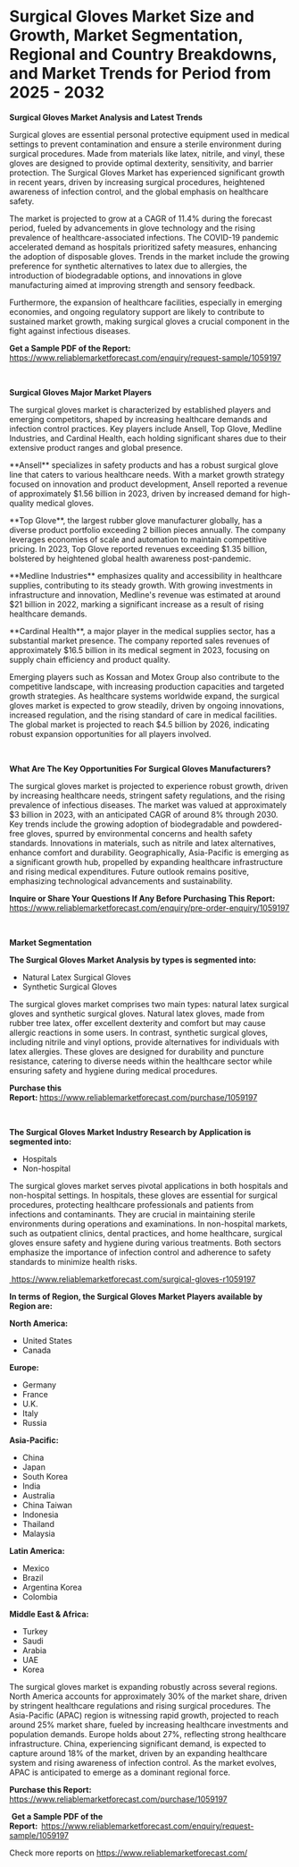 <p><h1>Surgical Gloves Market Size and Growth, Market Segmentation, Regional and Country Breakdowns, and Market Trends for Period from 2025 -  2032</h1></p><p><strong>Surgical Gloves Market Analysis and Latest Trends</strong></p>
<p><p>Surgical gloves are essential personal protective equipment used in medical settings to prevent contamination and ensure a sterile environment during surgical procedures. Made from materials like latex, nitrile, and vinyl, these gloves are designed to provide optimal dexterity, sensitivity, and barrier protection. The Surgical Gloves Market has experienced significant growth in recent years, driven by increasing surgical procedures, heightened awareness of infection control, and the global emphasis on healthcare safety.</p><p>The market is projected to grow at a CAGR of 11.4% during the forecast period, fueled by advancements in glove technology and the rising prevalence of healthcare-associated infections. The COVID-19 pandemic accelerated demand as hospitals prioritized safety measures, enhancing the adoption of disposable gloves. Trends in the market include the growing preference for synthetic alternatives to latex due to allergies, the introduction of biodegradable options, and innovations in glove manufacturing aimed at improving strength and sensory feedback.</p><p>Furthermore, the expansion of healthcare facilities, especially in emerging economies, and ongoing regulatory support are likely to contribute to sustained market growth, making surgical gloves a crucial component in the fight against infectious diseases.</p></p>
<p><strong>Get a Sample PDF of the Report:&nbsp;</strong> <a href="https://www.reliablemarketforecast.com/enquiry/request-sample/1059197?utm_campaign=3007&utm_medium=2&utm_source=Github&utm_content=ia&utm_term=04032025&utm_id=surgical-gloves">https://www.reliablemarketforecast.com/enquiry/request-sample/1059197</a></p>
<p>&nbsp;</p>
<p><strong>Surgical Gloves Major Market Players</strong></p>
<p><p>The surgical gloves market is characterized by established players and emerging competitors, shaped by increasing healthcare demands and infection control practices. Key players include Ansell, Top Glove, Medline Industries, and Cardinal Health, each holding significant shares due to their extensive product ranges and global presence.</p><p>**Ansell** specializes in safety products and has a robust surgical glove line that caters to various healthcare needs. With a market growth strategy focused on innovation and product development, Ansell reported a revenue of approximately $1.56 billion in 2023, driven by increased demand for high-quality medical gloves.</p><p>**Top Glove**, the largest rubber glove manufacturer globally, has a diverse product portfolio exceeding 2 billion pieces annually. The company leverages economies of scale and automation to maintain competitive pricing. In 2023, Top Glove reported revenues exceeding $1.35 billion, bolstered by heightened global health awareness post-pandemic.</p><p>**Medline Industries** emphasizes quality and accessibility in healthcare supplies, contributing to its steady growth. With growing investments in infrastructure and innovation, Medline's revenue was estimated at around $21 billion in 2022, marking a significant increase as a result of rising healthcare demands.</p><p>**Cardinal Health**, a major player in the medical supplies sector, has a substantial market presence. The company reported sales revenues of approximately $16.5 billion in its medical segment in 2023, focusing on supply chain efficiency and product quality.</p><p>Emerging players such as Kossan and Motex Group also contribute to the competitive landscape, with increasing production capacities and targeted growth strategies. As healthcare systems worldwide expand, the surgical gloves market is expected to grow steadily, driven by ongoing innovations, increased regulation, and the rising standard of care in medical facilities. The global market is projected to reach $4.5 billion by 2026, indicating robust expansion opportunities for all players involved.</p></p>
<p>&nbsp;</p>
<p><strong>What Are The Key Opportunities For Surgical Gloves Manufacturers?</strong></p>
<p><p>The surgical gloves market is projected to experience robust growth, driven by increasing healthcare needs, stringent safety regulations, and the rising prevalence of infectious diseases. The market was valued at approximately $3 billion in 2023, with an anticipated CAGR of around 8% through 2030. Key trends include the growing adoption of biodegradable and powdered-free gloves, spurred by environmental concerns and health safety standards. Innovations in materials, such as nitrile and latex alternatives, enhance comfort and durability. Geographically, Asia-Pacific is emerging as a significant growth hub, propelled by expanding healthcare infrastructure and rising medical expenditures. Future outlook remains positive, emphasizing technological advancements and sustainability.</p></p>
<p><strong>Inquire or Share Your Questions If Any Before Purchasing This Report:</strong> <a href="https://www.reliablemarketforecast.com/enquiry/pre-order-enquiry/1059197?utm_campaign=3007&utm_medium=2&utm_source=Github&utm_content=ia&utm_term=04032025&utm_id=surgical-gloves">https://www.reliablemarketforecast.com/enquiry/pre-order-enquiry/1059197</a></p>
<p>&nbsp;</p>
<p><strong>Market Segmentation</strong></p>
<p><strong>The Surgical Gloves Market Analysis by types is segmented into:</strong></p>
<p><ul><li>Natural Latex Surgical Gloves</li><li>Synthetic Surgical Gloves</li></ul></p>
<p><p>The surgical gloves market comprises two main types: natural latex surgical gloves and synthetic surgical gloves. Natural latex gloves, made from rubber tree latex, offer excellent dexterity and comfort but may cause allergic reactions in some users. In contrast, synthetic surgical gloves, including nitrile and vinyl options, provide alternatives for individuals with latex allergies. These gloves are designed for durability and puncture resistance, catering to diverse needs within the healthcare sector while ensuring safety and hygiene during medical procedures.</p></p>
<p><strong>Purchase this Report:&nbsp;</strong><a href="https://www.reliablemarketforecast.com/purchase/1059197?utm_campaign=3007&utm_medium=2&utm_source=Github&utm_content=ia&utm_term=04032025&utm_id=surgical-gloves">https://www.reliablemarketforecast.com/purchase/1059197</a></p>
<p>&nbsp;</p>
<p><strong>The Surgical Gloves Market Industry Research by Application is segmented into:</strong></p>
<p><ul><li>Hospitals</li><li>Non-hospital</li></ul></p>
<p><p>The surgical gloves market serves pivotal applications in both hospitals and non-hospital settings. In hospitals, these gloves are essential for surgical procedures, protecting healthcare professionals and patients from infections and contaminants. They are crucial in maintaining sterile environments during operations and examinations. In non-hospital markets, such as outpatient clinics, dental practices, and home healthcare, surgical gloves ensure safety and hygiene during various treatments. Both sectors emphasize the importance of infection control and adherence to safety standards to minimize health risks.</p></p>
<p><a href="https://www.reliablemarketforecast.com/surgical-gloves-r1059197?utm_campaign=3007&utm_medium=2&utm_source=Github&utm_content=ia&utm_term=04032025&utm_id=surgical-gloves">&nbsp;https://www.reliablemarketforecast.com/surgical-gloves-r1059197</a></p>
<p><strong>In terms of Region, the Surgical Gloves Market Players available by Region are:</strong></p>
<p>
    <p> <strong> North America: </strong>
        <ul>
            <li>United States</li>
            <li>Canada</li>
        </ul>
        </p> 
    <p> <strong> Europe: </strong>
        <ul>
            <li>Germany</li>
            <li>France</li>
            <li>U.K.</li>
            <li>Italy</li>
            <li>Russia</li>
        </ul>
        </p> 
    <p> <strong> Asia-Pacific: </strong>
        <ul>
            <li>China</li>
            <li>Japan</li>
            <li>South Korea</li>
            <li>India</li>
            <li>Australia</li>
            <li>China Taiwan</li>
            <li>Indonesia</li>
            <li>Thailand</li>
            <li>Malaysia</li>
        </ul>
        </p> 
    <p> <strong> Latin America: </strong>
        <ul>
            <li>Mexico</li>
            <li>Brazil</li>
            <li>Argentina Korea</li>
            <li>Colombia</li>
        </ul>
        </p> 
    <p> <strong> Middle East & Africa: </strong>
        <ul>
            <li>Turkey</li>
            <li>Saudi</li>
            <li>Arabia</li>
            <li>UAE</li>
            <li>Korea</li>
        </ul>
    </p>
    </p>
<p><p>The surgical gloves market is expanding robustly across several regions. North America accounts for approximately 30% of the market share, driven by stringent healthcare regulations and rising surgical procedures. The Asia-Pacific (APAC) region is witnessing rapid growth, projected to reach around 25% market share, fueled by increasing healthcare investments and population demands. Europe holds about 27%, reflecting strong healthcare infrastructure. China, experiencing significant demand, is expected to capture around 18% of the market, driven by an expanding healthcare system and rising awareness of infection control. As the market evolves, APAC is anticipated to emerge as a dominant regional force.</p></p>
<p><strong>Purchase this Report: </strong><a href="https://www.reliablemarketforecast.com/purchase/1059197?utm_campaign=3007&utm_medium=2&utm_source=Github&utm_content=ia&utm_term=04032025&utm_id=surgical-gloves">https://www.reliablemarketforecast.com/purchase/1059197</a></p>
<p>&nbsp;<strong>Get a Sample PDF of the Report:&nbsp;&nbsp;</strong><a href="https://www.reliablemarketforecast.com/enquiry/request-sample/1059197?utm_campaign=3007&utm_medium=2&utm_source=Github&utm_content=ia&utm_term=04032025&utm_id=surgical-gloves">https://www.reliablemarketforecast.com/enquiry/request-sample/1059197</a></p>
<p><strong></strong></p>
<p>Check more reports on <a href="https://www.reliablemarketforecast.com/?utm_campaign=3007&utm_medium=2&utm_source=Github&utm_content=ia&utm_term=04032025&utm_id=surgical-gloves">https://www.reliablemarketforecast.com/</a></p>